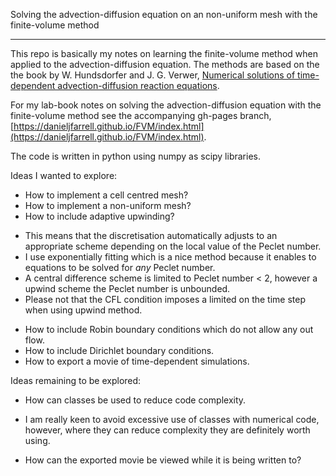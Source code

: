 Solving the advection-diffusion equation on an non-uniform mesh with the finite-volume method
*********************************************************************************************

This repo is basically my notes on learning the finite-volume method when applied to the advection-diffusion equation. The methods are based on the the book by W. Hundsdorfer and J. G. Verwer, [Numerical solutions of time-dependent advection-diffusion reaction equations](books.google.co.uk/books?isbn=3540034404).

For my lab-book notes on solving the advection-diffusion equation with the finite-volume method see the accompanying gh-pages branch, [https://danieljfarrell.github.io/FVM/index.html](https://danieljfarrell.github.io/FVM/index.html).

The code is written in python using numpy as scipy libraries.

Ideas I wanted to explore:

 * How to implement a cell centred mesh?
 * How to implement a non-uniform mesh?
 * How to include adaptive upwinding?
  - This means that the discretisation automatically adjusts to an appropriate scheme depending on the local value of the Peclet number.
  - I use exponentially fitting which is a nice method because it enables to equations to be solved for *any* Peclet number.
  - A central difference scheme is limited to Peclet number < 2, however a upwind scheme the Peclet number is unbounded.
  - Please not that the CFL condition imposes a limited on the time step when using upwind method.
 * How to include Robin boundary conditions which do not allow any out flow.
 * How to include Dirichlet boundary conditions.
 * How to export a movie of time-dependent simulations.
 
Ideas remaining to be explored:

 * How can classes be used to reduce code complexity.
  - I am really keen to avoid excessive use of classes with numerical code, however, where they can reduce complexity they are definitely worth using.
 * How can the exported movie be viewed while it is being written to?
  
  
  